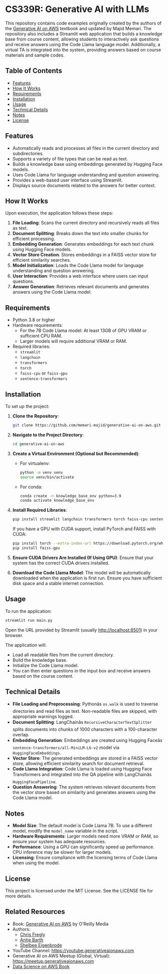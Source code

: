 
# CS339R: Generative AI with LLMs

This repository contains code examples originally created by the authors of the [Generative AI on AWS](https://www.amazon.com/Generative-AI-AWS-Multimodal-Applications/dp/1098159225/) textbook and updated by Majid Memari. The repository also includes a Streamlit web application that builds a knowledge base from course content, allowing students to interactively ask questions and receive answers using the Code Llama language model. Additionally, a virtual TA is integrated into the system, providing answers based on course materials and sample codes.

## Table of Contents
- [Features](#features)
- [How It Works](#how-it-works)
- [Requirements](#requirements)
- [Installation](#installation)
- [Usage](#usage)
- [Technical Details](#technical-details)
- [Notes](#notes)
- [License](#license)

## Features
- Automatically reads and processes all files in the current directory and subdirectories.
- Supports a variety of file types that can be read as text.
- Builds a knowledge base using embeddings generated by Hugging Face models.
- Uses Code Llama for language understanding and question answering.
- Provides a web-based user interface using Streamlit.
- Displays source documents related to the answers for better context.

## How It Works
Upon execution, the application follows these steps:

1. **File Loading**: Scans the current directory and recursively reads all files as text.
2. **Document Splitting**: Breaks down the text into smaller chunks for efficient processing.
3. **Embedding Generation**: Generates embeddings for each text chunk using Hugging Face models.
4. **Vector Store Creation**: Stores embeddings in a FAISS vector store for efficient similarity searches.
5. **Model Initialization**: Loads the Code Llama model for language understanding and question answering.
6. **User Interaction**: Provides a web interface where users can input questions.
7. **Answer Generation**: Retrieves relevant documents and generates answers using the Code Llama model.

## Requirements
- Python 3.8 or higher
- Hardware requirements:
  - For the 7B Code Llama model: At least 13GB of GPU VRAM or sufficient CPU RAM.
  - Larger models will require additional VRAM or RAM.
- Required libraries:
  - `streamlit`
  - `langchain`
  - `transformers`
  - `torch`
  - `faiss-cpu` or `faiss-gpu`
  - `sentence-transformers`

## Installation
To set up the project:

1. **Clone the Repository**:
   ```bash
   git clone https://github.com/memari-majid/generative-ai-on-aws.git
   ```

2. **Navigate to the Project Directory**:
   ```bash
   cd generative-ai-on-aws
   ```

3. **Create a Virtual Environment (Optional but Recommended)**:
   - For virtualenv:
     ```bash
     python -m venv venv
     source venv/bin/activate
     ```
   - For conda:
     ```bash
     conda create -n knowledge_base_env python=3.9
     conda activate knowledge_base_env
     ```

4. **Install Required Libraries**:
   ```bash
   pip install streamlit langchain transformers torch faiss-cpu sentence-transformers
   ```

   If you have a GPU with CUDA support, install PyTorch and FAISS with CUDA:

   ```bash
   pip install torch --extra-index-url https://download.pytorch.org/whl/cu117
   pip install faiss-gpu
   ```

5. **Ensure CUDA Drivers Are Installed (If Using GPU)**:
   Ensure that your system has the correct CUDA drivers installed.

6. **Download the Code Llama Model**:
   The model will be automatically downloaded when the application is first run. Ensure you have sufficient disk space and a stable internet connection.

## Usage
To run the application:

```bash
streamlit run main.py
```

Open the URL provided by Streamlit (usually [http://localhost:8501](http://localhost:8501)) in your browser.

The application will:

- Load all readable files from the current directory.
- Build the knowledge base.
- Initialize the Code Llama model.
- You can then enter questions in the input box and receive answers based on the course content.

## Technical Details

- **File Loading and Preprocessing**: Pythonâs `os.walk` is used to traverse directories and read files as text. Non-readable files are skipped, with appropriate warnings logged.
- **Document Splitting**: LangChainâs `RecursiveCharacterTextSplitter` splits documents into chunks of 1000 characters with a 100-character overlap.
- **Embedding Generation**: Embeddings are created using Hugging Faceâs `sentence-transformers/all-MiniLM-L6-v2` model via `HuggingFaceEmbeddings`.
- **Vector Store**: The generated embeddings are stored in a FAISS vector store, allowing efficient similarity search for document retrieval.
- **Code Llama Integration**: Code Llama is loaded using Hugging Face Transformers and integrated into the QA pipeline with LangChainâs `HuggingFacePipeline`.
- **Question Answering**: The system retrieves relevant documents from the vector store based on similarity and generates answers using the Code Llama model.

## Notes
- **Model Size**: The default model is Code Llama 7B. To use a different model, modify the `model_name` variable in the script.
- **Hardware Requirements**: Larger models need more VRAM or RAM, so ensure your system has adequate resources.
- **Performance**: Using a GPU can significantly speed up performance. CPU inference may be slower for larger models.
- **Licensing**: Ensure compliance with the licensing terms of Code Llama when using the model.

## License
This project is licensed under the MIT License. See the LICENSE file for more details.

## Related Resources
- Book: [Generative AI on AWS](https://www.amazon.com/Generative-AI-AWS-Multimodal-Applications/dp/1098159225/) by O'Reilly Media
- Authors:
  - [Chris Fregly](https://www.linkedin.com/in/cfregly/)
  - [Antje Barth](https://www.linkedin.com/in/antje-barth/)
  - [Shelbee Eigenbrode](https://www.linkedin.com/in/shelbee-eigenbrode/)
- YouTube Channel: https://youtube.generativeaionaws.com
- Generative AI on AWS Meetup (Global, Virtual): https://meetup.generativeaionaws.com
- [Data Science on AWS Book](https://www.amazon.com/Data-Science-AWS-End-End/dp/1492079391/)
